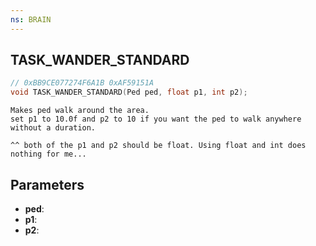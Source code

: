```yaml
---
ns: BRAIN
---
```

## TASK_WANDER_STANDARD

```c
// 0xBB9CE077274F6A1B 0xAF59151A
void TASK_WANDER_STANDARD(Ped ped, float p1, int p2);
```

```
Makes ped walk around the area.  
set p1 to 10.0f and p2 to 10 if you want the ped to walk anywhere without a duration.  
```

```
^^ both of the p1 and p2 should be float. Using float and int does nothing for me...  
```

## Parameters
* **ped**: 
* **p1**: 
* **p2**: 

